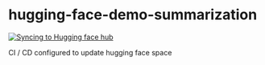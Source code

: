 # hugging-face-demo-summarization

[![Syncing to Hugging face hub](https://github.com/arunkkumar1/hugging-face-demo-summarization/actions/workflows/main.yml/badge.svg)](https://github.com/arunkkumar1/hugging-face-demo-summarization/actions/workflows/main.yml)

CI / CD configured to update hugging face space
